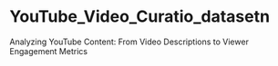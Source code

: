 # YouTube_Video_Curatio_datasetn
Analyzing YouTube Content: From Video Descriptions to Viewer Engagement Metrics
